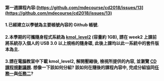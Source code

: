 #### 第一週課程內容:[https://github.com/mdecourse/cd2018/issues/13](https://github.com/mdecourse/cd2018/issues/13)

#### 1.已經建立以學號為主要帳號內容的 Github 帳號.

#### 2.本學期的可攜隨身程式系統為 [kmol\_level2](https://drive.google.com/file/d/1qSVNH1052bcPyepgGfxN8dciufOM0gUu/view?usp=sharing) \(容量約 1GB\), 請在 week2 上課前將系統存入個人的 USB 3.0 以上規格的隨身碟, 此後上課均以此一系統中的套件版本為主.

#### 3.請在電腦教室中下載 kmol\_level2, 解開壓縮後, 檢視所提供的內容, 並瀏覽 [CD 課程規劃議題](https://github.com/mdecourse/cd2018/issues?q=is%3Aissue+is%3Aclosed). 想像一下該如何分組? 該如何在隨後的課程內容中, 完成分組協同[任務一](https://github.com/mdecourse/cd2018/issues/1#issuecomment-360074262)與[任務二](https://github.com/mdecourse/cd2018/issues/1#issuecomment-360189388)?



